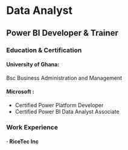 # Data Analyst
## Power BI Developer & Trainer

### Education & Certification
####  University of Ghana:
Bsc Business Administration and Management

####  Microsoft :
- Certified Power Platform Developer
- Certified Power BI Data Analyst Associate

### Work Experience
#### · RiceTec Inc
